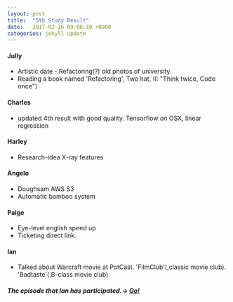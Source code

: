 ```yaml
---
layout: post
title:  "5th Study Result"
date:   2017-02-16 09:06:10 +0900
categories: jekyll update
---
```


#### Jully
- Artistic date - Refactoring(?) old photos of university.
- Reading a book named 'Refactoring', Two hat, (I: "Think twice, Code once")

#### Charles
- updated 4th result with good quality. Tensorflow on OSX, linear regression 

#### Harley
- Research-idea X-ray features

#### Angelo
- Doughsam AWS S3
- Automatic bamboo system

#### Paige
- Eye-level english speed up
- Ticketing direct link.

#### Ian
- Talked about Warcraft movie at PotCast. 'FilmClub'(,classic movie club). 'Badtaste'(,B-class movie club).
##### The episode that Ian has participated.-> [Go!](http://cdn.podbbang.com/data1/badtaste/2017021603.mp3)
